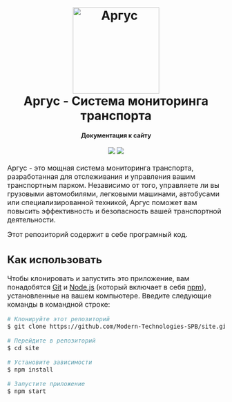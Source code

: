 <h1 align="center">
  <a name="logo" href="https://krbl.ru"><img src="https://github.com/Modern-Technologies-SPB/site/assets/56390935/63c9808b-332c-4ce0-8016-3919f61d9786" alt="Аргус" width="200"></a>
  <br>
Аргус - Система мониторинга транспорта
</h1>
<h4 align="center">Документация к сайту</h4>
<div align="center">
  <h4>
    <a href="https://github.com/Modern-Technologies-SPB/site/commits"><img src="https://img.shields.io/github/last-commit/Modern-Technologies-SPB/site.svg?style=plasticr"/></a>
        <a href="https://github.com/Modern-Technologies-SPB/site/commits"><img src="https://img.shields.io/github/commit-activity/y/Modern-Technologies-SPB/site.svg?style=plasticr"/></a>

  </h4>
</div>
<p><font size="3">
Аргус - это мощная система мониторинга транспорта, разработанная для отслеживания и управления вашим транспортным парком. Независимо от того, управляете ли вы грузовыми автомобилями, легковыми машинами, автобусами или специализированной техникой, Аргус поможет вам повысить эффективность и безопасность вашей транспортной деятельности.

Этот репозиторий содержит в себе програмный код.
</p>

## Как использовать


Чтобы клонировать и запустить это приложение, вам понадобятся [Git](https://git-scm.com) и [Node.js](https://nodejs.org/en/download/) (который включает в себя [npm](http://npmjs.com)), установленные на вашем компьютере. Введите следующие команды в командной строке:


```bash
# Клонируйте этот репозиторий
$ git clone https://github.com/Modern-Technologies-SPB/site.git

# Перейдите в репозиторий
$ cd site

# Установите зависимости
$ npm install

# Запустите приложение
$ npm start
```

